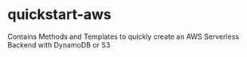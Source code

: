 # quickstart-aws
Contains Methods and Templates to quickly create an AWS Serverless Backend with DynamoDB or S3
